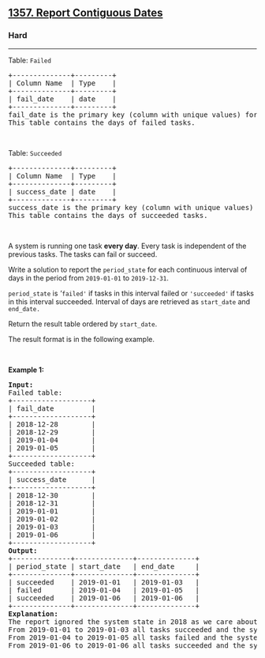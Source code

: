 <h2><a href="https://leetcode.com/problems/report-contiguous-dates">1357. Report Contiguous Dates</a></h2><h3>Hard</h3><hr><p>Table: <code>Failed</code></p>

<pre>
+--------------+---------+
| Column Name  | Type    |
+--------------+---------+
| fail_date    | date    |
+--------------+---------+
fail_date is the primary key (column with unique values) for this table.
This table contains the days of failed tasks.
</pre>

<p>&nbsp;</p>

<p>Table: <code>Succeeded</code></p>

<pre>
+--------------+---------+
| Column Name  | Type    |
+--------------+---------+
| success_date | date    |
+--------------+---------+
success_date is the primary key (column with unique values) for this table.
This table contains the days of succeeded tasks.
</pre>

<p>&nbsp;</p>

<p>A system is running one task <strong>every day</strong>. Every task is independent of the previous tasks. The tasks can fail or succeed.</p>

<p>Write a solution&nbsp;to report the&nbsp;<code>period_state</code> for each continuous interval of days in the period from <code>2019-01-01</code> to <code>2019-12-31</code>.</p>

<p><code>period_state</code> is <em>&#39;</em><code>failed&#39;</code><em> </em>if tasks in this interval failed or <code>&#39;succeeded&#39;</code> if tasks in this interval succeeded. Interval of days are retrieved as <code>start_date</code> and <code>end_date.</code></p>

<p>Return the result table ordered by <code>start_date</code>.</p>

<p>The&nbsp;result format is in the following example.</p>

<p>&nbsp;</p>
<p><strong class="example">Example 1:</strong></p>

<pre>
<strong>Input:</strong> 
Failed table:
+-------------------+
| fail_date         |
+-------------------+
| 2018-12-28        |
| 2018-12-29        |
| 2019-01-04        |
| 2019-01-05        |
+-------------------+
Succeeded table:
+-------------------+
| success_date      |
+-------------------+
| 2018-12-30        |
| 2018-12-31        |
| 2019-01-01        |
| 2019-01-02        |
| 2019-01-03        |
| 2019-01-06        |
+-------------------+
<strong>Output:</strong> 
+--------------+--------------+--------------+
| period_state | start_date   | end_date     |
+--------------+--------------+--------------+
| succeeded    | 2019-01-01   | 2019-01-03   |
| failed       | 2019-01-04   | 2019-01-05   |
| succeeded    | 2019-01-06   | 2019-01-06   |
+--------------+--------------+--------------+
<strong>Explanation:</strong> 
The report ignored the system state in 2018 as we care about the system in the period 2019-01-01 to 2019-12-31.
From 2019-01-01 to 2019-01-03 all tasks succeeded and the system state was &quot;succeeded&quot;.
From 2019-01-04 to 2019-01-05 all tasks failed and the system state was &quot;failed&quot;.
From 2019-01-06 to 2019-01-06 all tasks succeeded and the system state was &quot;succeeded&quot;.
</pre>
